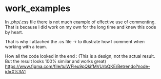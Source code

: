 # work_examples

In .php/.css file there is not much example of effective use of commenting. That is because I did work on my own for the long time and knew this code by heart.

That is why I attached the .cs file -> to illustrate how I comment when working with a team.

How all the code looked in the end :
(This is a design, not the actual result. But the result looks 100% similar and works great)
https://www.figma.com/file/tulWFleu9pQkifMVUrbQKE/Betrendo?node-id=0%3A1
